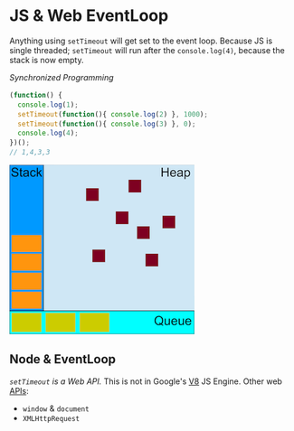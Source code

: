 # JS & Web EventLoop

Anything using `setTimeout` will get set to the event loop.
Because JS is single threaded; `setTimeout` will run after the `console.log(4)`,
because the stack is now empty.

_Synchronized Programming_

```JavaScript
(function() {
  console.log(1);
  setTimeout(function(){ console.log(2) }, 1000);
  setTimeout(function(){ console.log(3) }, 0);
  console.log(4);
})();
// 1,4,3,3
```

![alt text](/assets/concurrency_model_and_event_loop.png "Event Loop")

## Node & EventLoop

_`setTimeout` is a Web API._
This is not in Google's [V8](https://developers.google.com/v8/) JS Engine.
Other web [APIs](https://developer.mozilla.org/en-US/docs/Web/API):
* `window` & `document`
* `XMLHttpRequest`
